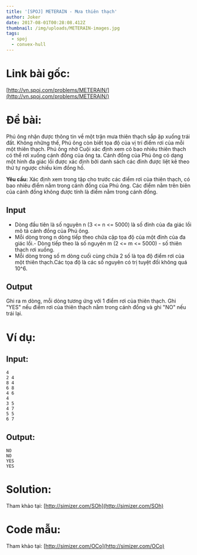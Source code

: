```yaml
---
title: '[SPOJ] METERAIN - Mưa thiên thạch'
author: Joker
date: 2017-08-01T00:28:08.412Z
thumbnail: /img/uploads/METERAIN-images.jpg
tags:
  - spoj
  - convex-hull
---
```

# Link bài gốc:

[http://vn.spoj.com/problems/METERAIN/](http://vn.spoj.com/problems/METERAIN/)

# Đề bài: 
Phú ông nhận được thông tin về một trận mưa thiên thạch sắp ập xuống trái đất. Không những thế, Phú ông còn biết tọa độ của vị trí điểm rơi của mỗi một thiên thạch. Phú ông nhờ Cuội xác định xem có bao nhiêu thiên thạch có thể rơi xuống cánh đồng của ông ta. Cánh đồng của Phú ông có dạng một hình đa giác lồi được xác định bởi danh sách các đỉnh được liệt kê theo thứ tự ngược chiều kim đồng hồ.

**Yêu cầu:** Xác định xem trong tập cho trước các điểm rơi của thiên thạch, có bao nhiêu điểm nằm trong cánh đồng của Phú ông. Các điểm nằm trên biên của cánh đồng không được tính là điểm nằm trong cánh đồng.

## Input

- Dòng đầu tiên là số nguyên n \(3 &lt;= n &lt;= 5000\) là số đỉnh của đa giác lồi mô tả cánh đồng của Phú ông.
- Mỗi dòng trong n dòng tiếp theo chứa cặp tọa độ của một đỉnh của đa giác lồi.- Dòng tiếp theo là số nguyên m \(2 &lt;= m &lt;= 5000\) - số thiên thạch rơi xuống.
- Mỗi dòng trong số m dòng cuối cùng chứa 2 số là tọa độ điểm rơi của một thiên thạch.Các tọa độ là các số nguyên có trị tuyệt đối không quá 10^6.

## Output

Ghi ra m dòng, mỗi dòng tương ứng với 1 điểm rơi của thiên thạch. Ghi "YES" nếu điểm rơi của thiên thạch nằm trong cánh đồng và ghi "NO" nếu trái lại.

# Ví dụ:

## Input:
```
4
2 4
8 4
6 8
4 6
4
3 5
4 7
5 5
6 7
```

## Output:
``` 
NO
NO
YES 
YES
```

# **Solution**:
Tham khảo tại: [http://simizer.com/SOh](http://simizer.com/SOh)

# **Code mẫu:**

Tham khảo tại: [http://simizer.com/OCo](http://simizer.com/OCo)













